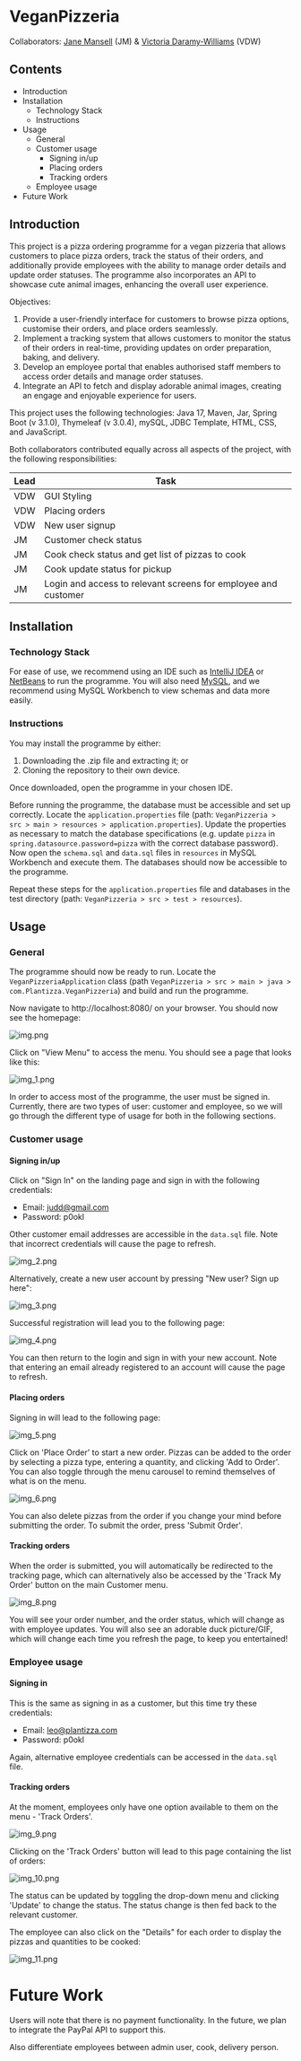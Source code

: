 # VeganPizzeria

Collaborators: [Jane Mansell](https://github.com/JaneMansell) (JM) & [Victoria Daramy-Williams](https://github.com/victoriadw) (VDW)

## Contents
- Introduction
- Installation
  - Technology Stack
  - Instructions
- Usage
  - General
  - Customer usage
    - Signing in/up
    - Placing orders
    - Tracking orders
  - Employee usage
- Future Work

## Introduction
This project is a pizza ordering programme for a vegan pizzeria that allows customers to place pizza orders, track the status of their orders, and additionally provide employees with the ability to manage order details and update order statuses. 
The programme also incorporates an API to showcase cute animal images, enhancing the overall user experience. 

Objectives:
1. Provide a user-friendly interface for customers to browse pizza options, customise their orders, and place orders seamlessly.
2. Implement a tracking system that allows customers to monitor the status of their orders in real-time, providing updates on order preparation, baking, and delivery.
3. Develop an employee portal that enables authorised staff members to access order details and manage order statuses.
4. Integrate an API to fetch and display adorable animal images, creating an engage and enjoyable experience for users.

This project uses the following technologies: Java 17, Maven, Jar, Spring Boot (v 3.1.0), Thymeleaf (v 3.0.4), mySQL, JDBC Template, HTML, CSS, and JavaScript.

Both collaborators contributed equally across all aspects of the project, with the following responsibilities:

| Lead | 	Task                                                          |
|------|----------------------------------------------------------------|
| VDW	 | GUI Styling                                                    |                                              
| VDW	 | Placing orders                                                 |                                              
| VDW	 | New user signup                                                |
| JM	  | Customer check status                                          |
| JM	  | Cook check status and get list of pizzas to cook               |
| JM	  | Cook update status for pickup                                  |
| JM	  | Login and access to relevant screens for employee and customer |


## Installation
### Technology Stack
For ease of use, we recommend using an IDE such as [IntelliJ IDEA](https://www.jetbrains.com/idea/) or [NetBeans](https://netbeans.apache.org/) to run the programme. 
You will also need [MySQL](https://dev.mysql.com/downloads/mysql/), and we recommend using MySQL Workbench to view schemas and data more easily.

### Instructions
You may install the programme by either:
1. Downloading the .zip file and extracting it; or
2. Cloning the repository to their own device.

Once downloaded, open the programme in your chosen IDE.

Before running the programme, the database must be accessible and set up correctly. 
Locate the `application.properties` file (path: `VeganPizzeria > src > main > resources > application.properties`).
Update the properties as necessary to match the database specifications (e.g. update `pizza` in `spring.datasource.password=pizza` with the correct database password). 
Now open the `schema.sql` and `data.sql` files in `resources` in MySQL Workbench and execute them. The databases should now be accessible to the programme. 

Repeat these steps for the `application.properties` file and databases in the test directory (path: `VeganPizzeria > src > test > resources`).

## Usage
### General
The programme should now be ready to run. Locate the `VeganPizzeriaApplication` class (path `VeganPizzeria > src > main > java > com.Plantizza.VeganPizzeria`) and build and run the programme.

Now navigate to http://localhost:8080/ on your browser. You should now see the homepage:

![img.png](img.png)

Click on "View Menu" to access the menu. You should see a page that looks like this:

![img_1.png](img_1.png)

In order to access most of the programme, the user must be signed in. Currently, there are two types of user: customer and employee, so we will go through the different type of usage for both in the following sections.

### Customer usage

#### Signing in/up

Click on "Sign In" on the landing page and sign in with the following credentials:
- Email: judd@gmail.com
- Password: p0okl

Other customer email addresses are accessible in the `data.sql` file. Note that incorrect credentials will cause the page to refresh. 

![img_2.png](img_2.png)

Alternatively, create a new user account by pressing "New user? Sign up here":

![img_3.png](img_3.png)

Successful registration will lead you to the following page:

![img_4.png](img_4.png)

You can then return to the login and sign in with your new account.
Note that entering an email already registered to an account will cause the page to refresh.

#### Placing orders
Signing in will lead to the following page:

![img_5.png](img_5.png)

Click on 'Place Order' to start a new order. Pizzas can be added to the order by selecting a pizza type, entering a quantity, and clicking 'Add to Order'. 
You can also toggle through the menu carousel to remind themselves of what is on the menu.

![img_6.png](img_6.png)

You can also delete pizzas from the order if you change your mind before submitting the order. 
To submit the order, press 'Submit Order'.

#### Tracking orders
When the order is submitted, you will automatically be redirected to the tracking page, which can alternatively also be accessed by the 'Track My Order' button on
the main Customer menu.

![img_8.png](img_8.png)

You will see your order number, and the order status, which will change as with employee updates. You will also see an adorable
duck picture/GIF, which will change each time you refresh the page, to keep you entertained!

### Employee usage

#### Signing in
This is the same as signing in as a customer, but this time try these credentials:
- Email: leo@plantizza.com
- Password: p0okl

Again, alternative employee credentials can be accessed in the `data.sql` file.

#### Tracking orders

At the moment, employees only have one option available to them on the menu - 'Track Orders'.

![img_9.png](img_9.png)

Clicking on the 'Track Orders' button will lead to this page containing the list of orders:

![img_10.png](img_10.png)

The status can be updated by toggling the drop-down menu and clicking 'Update' to change the status. 
The status change is then fed back to the relevant customer.

The employee can also click on the "Details" for each order to display the pizzas and quantities to be cooked:

![img_11.png](img_11.png)

# Future Work

Users will note that there is no payment functionality. In the future, we plan to integrate the PayPal API to support this.

Also differentiate employees between admin user, cook, delivery person. 
